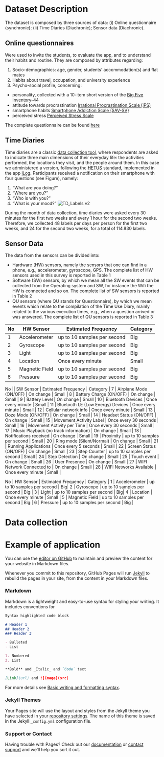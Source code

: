 # Dataset Description
The dataset is composed by three sources of data: (i) Online questionnaire (synchronic); (ii) Time Diaries (Diachronic); Sensor data (Diachronic).

## Online questionnaires 
Were used to invite the students, to evaluate the app, and to understand their habits and routine. They are composed by attributes regarding:
1. Socio-demographics: age, gender, students’ accommodation(s) and flat mates
2. Habits about travel, occupation, and university experience
3. Psycho-social profile, concerning:
- personality, collected with a 10-item short version of the [Big Five]() Inventory-44
- attitude towards procrastination [Irrational Procrastination Scale (IPS)]()
- smartphone habits [Smartphone Addiction Scale (SAV-SV)]()
- perceived stress [Perceived Stress Scale]()

The complete questionnaire can be found [here]()

## Time Diaries
Time diaries are a classic [data collection tool](), where respondents are asked to indicate three main dimensions of their everyday life: the activities performed, the locations they visit, and the people around them. In this case we administered a version, following the [HETUS]() standard, implemented in the app [iLog](). Participants received a notification on their smartphone with four questions (see Figure), namely: 
1. “What are you doing?” 
2. “Where are you?” 
3. “Who is with you?” 
4. “What is your mood?” 
![TD_Labels v2](https://github.com/Gengis-Khan/SU2Dataset/edit/gh-pages/images/TD_Labels%v2.png)

During the month of data collection, time diaries were asked every 30 minutes for the first two weeks and every 1 hour for the second two weeks. Therefore, we collected 48 labels per days per person for the first two weeks, and 24 for the second two weeks, for a total of 114.830 labels.

## Sensor Data
The data from the sensors can be divided into: 
-	Hardware (HW) sensors, namely the sensors that one can find in a phone, e.g., accelerometer, gyroscope, GPS. The complete list of HW sensors used in this survey is reported in Table 1 
-	Software (SW) sensors, by which we mean all the SW events that can be collected from the Operating system and SW, for instance the Wifi the HW is connected and so on. The complete list of SW sensors is reported in Table 2
-	QU sensors (where QU stands for Questionnaire), by which we mean events which relate to the compilation of the Time Use Diary, mainly related to the various execution times, e.g., when a question arrived or was answered. The complete list of QU sensors is reported in Table 3


No | HW Sensor | Estimated Frequency |  Category |
|-------|--------|---------|---------|
1 | Accelerometer | up to 10 samples per second | Big| 
2 | Gyroscope | up to 10 samples per second | Big |
3 | Light | up to 10 samples per second | Big |
4 | Location | Once every minute | Small |
5 | Magnetic Field | up to 10 samples per second | Big |
6 | Pressure | up to 10 samples per second | Big |


No || SW Sensor | Estimated Frequency | Category |
7 | Airplane Mode (ON/OFF) | On change | Small |
8 | Battery Charge (ON/OFF) | On change | Small |
9 | Battery Level | On change | Small |
10 | Bluetooth Devices | Once every minute | Small |
11 | Bluetooth LE (Low Energy) Devices | Once every minute | Small |
12 | Cellular network info | Once every minute | Small |
13 | Doze Mode (ON/OFF) | On change | Small |
14 | Headset Status (ON/OFF) | On change | Small |
15 | Movement Activity Label | Once every 30 seconds | Small |
16 | Movement Activity per Time | Once every 30 seconds | Small |
17 | Music Playback (no track information) | On change | Small |
18 | Notifications received | On change | Small |
19 | Proximity |  up to 10 samples per second | Small  |
20 | Ring mode (Silent/Normal) | On change | Small |
21 | Running Applications | Once every 5 seconds | Small |
22 | Screen Status (ON/OFF) | On change | Small |
23 | Step Counter | up to 10 samples per second | Small |
24 | Step Detection | On change | Small |
25 | Touch event | On change | Small |
26 | User Presence |  On change | Small  |
27 | WIFI Network Connected to | On change | Small |
28 | WIFI Networks Available | Once every minute | Small |


No | HW Sensor | Estimated Frequency |  Category |
1 | Accelerometer | up to 10 samples per second | Big| 
2 | Gyroscope | up to 10 samples per second | Big |
3 | Light | up to 10 samples per second | Big|
4 | Location | Once every minute | Small |
5 | Magnetic Field | up to 10 samples per second | Big |
6 | Pressure | up to 10 samples per second | Big |

# Data collection
# Example of application


You can use the [editor on GitHub](https://github.com/Gengis-Khan/SU2Dataset/edit/gh-pages/index.md) to maintain and preview the content for your website in Markdown files.

Whenever you commit to this repository, GitHub Pages will run [Jekyll](https://jekyllrb.com/) to rebuild the pages in your site, from the content in your Markdown files.

### Markdown

Markdown is a lightweight and easy-to-use syntax for styling your writing. It includes conventions for

```markdown
Syntax highlighted code block

# Header 1
## Header 2
### Header 3

- Bulleted
- List

1. Numbered
2. List

**Bold** and _Italic_ and `Code` text

[Link](url) and ![Image](src)
```

For more details see [Basic writing and formatting syntax](https://docs.github.com/en/github/writing-on-github/getting-started-with-writing-and-formatting-on-github/basic-writing-and-formatting-syntax).

### Jekyll Themes

Your Pages site will use the layout and styles from the Jekyll theme you have selected in your [repository settings](https://github.com/Gengis-Khan/SU2Dataset/settings/pages). The name of this theme is saved in the Jekyll `_config.yml` configuration file.

### Support or Contact

Having trouble with Pages? Check out our [documentation](https://docs.github.com/categories/github-pages-basics/) or [contact support](https://support.github.com/contact) and we’ll help you sort it out.
